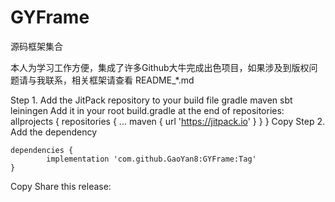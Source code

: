 # GYFrame
源码框架集合

本人为学习工作方便，集成了许多Github大牛完成出色项目，如果涉及到版权问题请与我联系，相关框架请查看 README_*.md

Step 1. Add the JitPack repository to your build file 
gradle
maven
sbt
leiningen
Add it in your root build.gradle at the end of repositories:
	allprojects {
		repositories {
			...
			maven { url 'https://jitpack.io' }
		}
	}
Copy
Step 2. Add the dependency

	dependencies {
	        implementation 'com.github.GaoYan8:GYFrame:Tag'
	}
Copy
Share this release:
